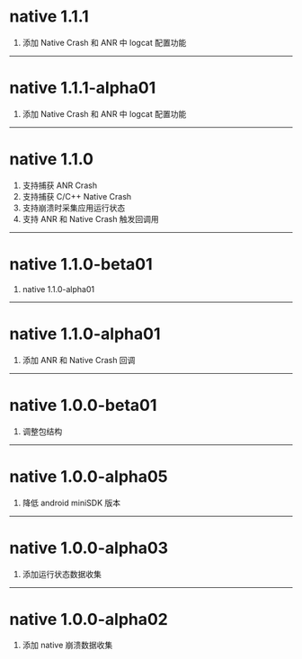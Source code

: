 # native 1.1.1
1. 添加 Native Crash 和 ANR 中 logcat 配置功能

----------------------
# native 1.1.1-alpha01
1. 添加 Native Crash 和 ANR 中 logcat 配置功能

----------------------
# native 1.1.0
1. 支持捕获 ANR Crash
2. 支持捕获 C/C++ Native Crash
3. 支持崩溃时采集应用运行状态
4. 支持 ANR 和 Native Crash 触发回调用

----------------------
# native 1.1.0-beta01
1. native 1.1.0-alpha01

----------------------
# native 1.1.0-alpha01
1. 添加 ANR 和 Native Crash 回调

----------------------
# native 1.0.0-beta01
1. 调整包结构

----------------------
# native 1.0.0-alpha05
1. 降低 android miniSDK 版本

----------------------
# native 1.0.0-alpha03
1. 添加运行状态数据收集

----------------------
# native 1.0.0-alpha02
1. 添加 native 崩溃数据收集